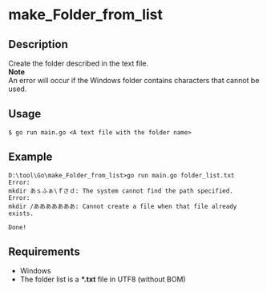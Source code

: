 # make_Folder_from_list  

## Description  
Create the folder described in the text file.  
**Note**  
An error will occur if the Windows folder contains characters that cannot be used.  

## Usage  
```
$ go run main.go <A text file with the folder name>
```

## Example  
```
D:\tool\Go\make_Folder_from_list>go run main.go folder_list.txt
Error:
mkdir あｓふぁ\ｆさｄ: The system cannot find the path specified.
Error:
mkdir /あああああああ: Cannot create a file when that file already exists.

Done!
```

## Requirements  
- Windows
- The folder list is a **\*.txt** file in UTF8 (without BOM)
